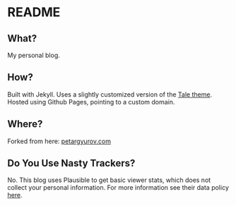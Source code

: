 # README

## What?

My personal blog.

## How?

Built with Jekyll. Uses a slightly customized version of the [Tale theme](https://plausible.io/data-policy). Hosted using Github Pages, pointing to a custom domain.

## Where?

Forked from here: [petargyurov.com](https://petargyurov.com)

## Do You Use Nasty Trackers?

No. This blog uses Plausible to get basic viewer stats, which does not collect your personal information.
For more information see their data policy [here](https://plausible.io/data-policy).